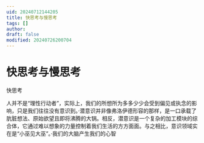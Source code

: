 ```yaml
---
uid: 20240712144205
title: 快思考与慢思考
tags: []
author: 
draft: false
modified: 20240726200704
---
```


# 快思考与慢思考

快思考

⼈并不是“理性⾏动者”，实际上，我们的所想所为多多少少会受到偏⻅或执念的影响，只是我们往往没有意识到。·潜意识并⾮像弗洛伊德形容的那样，是⼀⼝承载了肮脏想法、原始欲望且即将沸腾的⼤锅。相反，潜意识是⼀个复杂的加⼯模块的综合体，它通过难以想象的⼒量控制着我们⽣活的⽅⽅⾯⾯。与之相⽐，意识领域实在是“⼩巫⻅⼤巫”。·我们的⼤脑产⽣我们的⼼智